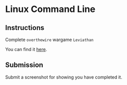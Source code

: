 # Linux Command Line

## Instructions

Complete `overthewire` wargame `Leviathan`

You can find it [here](https://overthewire.org/wargames/).

## Submission

Submit a screenshot for showing you have completed it.